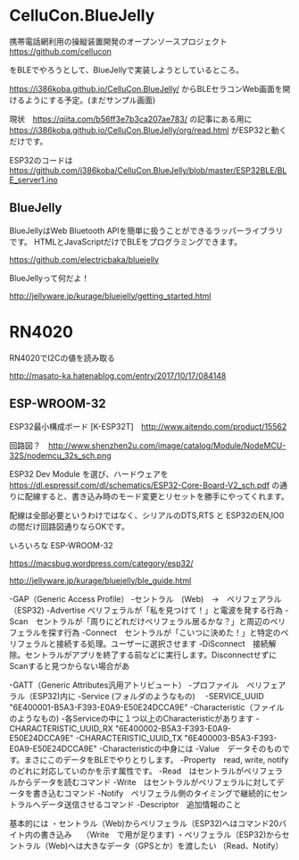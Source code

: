 # CelluCon.BlueJelly
携帯電話網利用の操縦装置開発のオープンソースプロジェクト　https://github.com/cellucon

をBLEでやろうとして、BlueJellyで実装しようとしているところ。

https://i386koba.github.io/CelluCon.BlueJelly/ からBLEセラコンWeb画面を開けるようにする予定。(まだサンプル画面)

現状　https://qiita.com/b56ff3e7b3ca207ae783/ の記事にある用に
https://i386koba.github.io/CelluCon.BlueJelly/org/read.html
がESP32と動くだけです。

ESP32のコードは
https://github.com/i386koba/CelluCon.BlueJelly/blob/master/ESP32BLE/BLE_server1.ino

## BlueJelly

BlueJellyはWeb Bluetooth APIを簡単に扱うことができるラッパーライブラリです。 HTMLとJavaScriptだけでBLEをプログラミングできます。

https://github.com/electricbaka/bluejelly

BlueJellyって何だよ！

http://jellyware.jp/kurage/bluejelly/getting_started.html

# RN4020

RN4020でI2Cの値を読み取る

http://masato-ka.hatenablog.com/entry/2017/10/17/084148

## ESP-WROOM-32
ESP32最小構成ボード [K-ESP32T]　http://www.aitendo.com/product/15562

回路図？　http://www.shenzhen2u.com/image/catalog/Module/NodeMCU-32S/nodemcu_32s_sch.png

ESP32 Dev Module を選び、ハードウェアを https://dl.espressif.com/dl/schematics/ESP32-Core-Board-V2_sch.pdf の通りに配線すると、書き込み時のモード変更とリセットを勝手にやってくれます。

配線は全部必要というわけではなく、シリアルのDTS,RTS と ESP32のEN,IO0 の間だけ回路図通りならOKです。

いろいろな ESP-WROOM-32

https://macsbug.wordpress.com/category/esp32/


http://jellyware.jp/kurage/bluejelly/ble_guide.html

-GAP（Generic Access Profile）
    -セントラル　(Web)　→　ペリフェアラル（ESP32)
    -Advertise ペリフェラルが「私を見つけて！」と電波を発する行為
    -Scan　セントラルが「周りにどれだけペリフェラル居るかな？」と周辺のペリフェラルを探す行為
    -Connect　セントラルが「こいつに決めた！」と特定のペリフェラルと接続する処理。ユーザーに選択させます
    -DiSconnect　接続解除。セントラルがアプリを終了する前などに実行します。DisconnectせずにScanすると見つからない場合があ

-GATT（Generic Attributes汎用アトリビュート）
    -プロファイル　ペリフェアラル（ESP32)内に 
        -Service (フォルダのようなもの)　
           -SERVICE_UUID "6E400001-B5A3-F393-E0A9-E50E24DCCA9E" 
        -Characteristic（ファイルのようなもの)
            -各Serviceの中に１つ以上のCharacteristicがあります
            -CHARACTERISTIC_UUID_RX "6E400002-B5A3-F393-E0A9-E50E24DCCA9E"
            -CHARACTERISTIC_UUID_TX "6E400003-B5A3-F393-E0A9-E50E24DCCA9E"
        -Characteristicの中身には
            -Value　データそのものです。まさにこのデータをBLEでやりとりします。
            -Property　read, write, notify のどれに対応していのかを示す属性です。
                -Read　はセントラルがペリフェラルからデータを読むコマンド
                -Write　はセントラルがペリフェラルに対してデータを書き込むコマンド
                -Notify　ペリフェラル側のタイミングで継続的にセントラルへデータ送信させるコマンド
            -Descriptor　追加情報のこと
        


基本的には
・セントラル（Web)からペリフェラル（ESP32)へはコマンド20バイト内の書き込み　
（Write　で用が足ります)
・ペリフェラル（ESP32)からセントラル（Web)へは大きなデータ（GPSとか）を渡したい
（Read、Notify）





